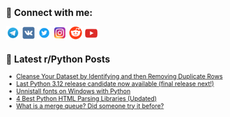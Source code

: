 ## 🔎 Connect with me:
[<img src="https://github.com/bullbesh/bullbesh/blob/main/images/Telegram.png" width="32" height="32" />](https://t.me/bullbesh)
[<img src="https://github.com/bullbesh/bullbesh/blob/main/images/VK.png" width="32" height="32" />](https://vk.com/bullbesh)
[<img src="https://github.com/bullbesh/bullbesh/blob/main/images/Twitter.png" width="32" height="32" />](https://twitter.com/bullbesh1)
[<img src="https://github.com/bullbesh/bullbesh/blob/main/images/Instagram.png" width="32" height="32" />](https://www.instagram.com/bullbesh)
[<img src="https://github.com/bullbesh/bullbesh/blob/main/images/Reddit.png" width="32" height="32" />](https://www.reddit.com/user/bullbesh)
[<img src="https://github.com/bullbesh/bullbesh/blob/main/images/YouTube.png" width="32" height="32" />](https://www.youtube.com/channel/UCtfjRs6uzgq5mfm8S06WTcg)

## 📕 Latest r/Python Posts
<!-- BLOG-POST-LIST:START -->
- [Cleanse Your Dataset by Identifying and then Removing Duplicate Rows](https://www.reddit.com/r/Python/comments/16mq913/cleanse_your_dataset_by_identifying_and_then/)
- [Last Python 3.12 release candidate now available &lpar;final release next!&rpar;](https://www.reddit.com/r/Python/comments/16mq4b7/last_python_312_release_candidate_now_available/)
- [Unnistall fonts on Windows with Python](https://www.reddit.com/r/Python/comments/16mq3ks/unnistall_fonts_on_windows_with_python/)
- [4 Best Python HTML Parsing Libraries &lpar;Updated&rpar;](https://www.reddit.com/r/Python/comments/16mp7gm/4_best_python_html_parsing_libraries_updated/)
- [What is a merge queue? Did someone try it before?](https://www.reddit.com/r/Python/comments/16mouz0/what_is_a_merge_queue_did_someone_try_it_before/)
<!-- BLOG-POST-LIST:END -->
